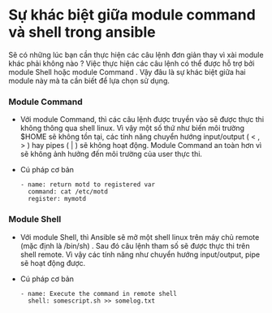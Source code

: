 # Sự khác biệt giữa module command và shell trong ansible

Sẽ có những lúc bạn cần thực hiện các câu lệnh đơn giản thay vì xài module khác phải không nào ? Việc thực hiện các câu lệnh có thể được hỗ trợ bởi module Shell hoặc module Command . Vậy đâu là sự khác biệt giữa hai module này mà ta cần biết để lựa chọn sử dụng.

### Module Command

- Với module Command, thì các câu lệnh được truyền vào sẽ được thực thi không thông qua shell linux. Vì vậy một số thứ như biến môi trường $HOME sẽ không tồn tại, các tính năng chuyển hướng input/output ( < , > ) hay pipes ( | ) sẽ không hoạt động. Module Command an toàn hơn vì sẽ không ảnh hưởng đến môi trường của user thực thi.

- Cú pháp cơ bản

    ```
    - name: return motd to registered var
      command: cat /etc/motd
      register: mymotd
    
    ```

### Module Shell

- Với module Shell, thì Ansible sẽ mở một shell linux trên máy chủ remote (mặc định là /bin/sh) . Sau đó câu lệnh tham số sẽ được thực thi trên shell remote. Vì vậy các tính năng như chuyển hướng input/output, pipe sẽ hoạt động được.

- Cú pháp cơ bản

    ```
    - name: Execute the command in remote shell
      shell: somescript.sh >> somelog.txt
    
    ```
